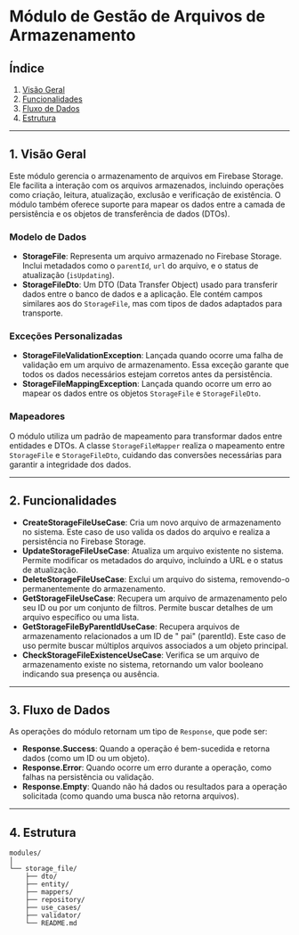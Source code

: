 # Módulo de Gestão de Arquivos de Armazenamento
  
## Índice
    
1. [Visão Geral](#1-visão-geral)
2. [Funcionalidades](#2-funcionalidades)
3. [Fluxo de Dados](#3-fluxo-de-dados)
4. [Estrutura](#4-estrutura)
    
---
    
## 1. **Visão Geral**
    
Este módulo gerencia o armazenamento de arquivos em Firebase Storage. Ele facilita a interação com
os arquivos armazenados, incluindo operações como criação, leitura, atualização, exclusão e
verificação de existência. O módulo também oferece suporte para mapear os dados entre a camada de
persistência e os objetos de transferência de dados (DTOs).

### Modelo de Dados
    
- **StorageFile**: Representa um arquivo armazenado no Firebase Storage. Inclui metadados como o
  `parentId`, `url` do arquivo, e o status de atualização (`isUpdating`).
- **StorageFileDto**: Um DTO (Data Transfer Object) usado para transferir dados entre o banco de
  dados e a aplicação. Ele contém campos similares aos do `StorageFile`, mas com tipos de dados
  adaptados para transporte.

### Exceções Personalizadas

- **StorageFileValidationException**: Lançada quando ocorre uma falha de validação em um arquivo de
  armazenamento. Essa exceção garante que todos os dados necessários estejam corretos antes da
  persistência.
- **StorageFileMappingException**: Lançada quando ocorre um erro ao mapear os dados entre os objetos
  `StorageFile` e `StorageFileDto`.

### Mapeadores

O módulo utiliza um padrão de mapeamento para transformar dados entre entidades e DTOs. A classe
`StorageFileMapper` realiza o mapeamento entre `StorageFile` e `StorageFileDto`, cuidando das
conversões necessárias para garantir a integridade dos dados.

---

## 2. **Funcionalidades**

- **CreateStorageFileUseCase**: Cria um novo arquivo de armazenamento no sistema. Este caso de uso
  valida os dados do arquivo e realiza a persistência no Firebase Storage.
- **UpdateStorageFileUseCase**: Atualiza um arquivo existente no sistema. Permite modificar os
  metadados do arquivo, incluindo a URL e o status de atualização.
- **DeleteStorageFileUseCase**: Exclui um arquivo do sistema, removendo-o permanentemente do
  armazenamento.
- **GetStorageFileUseCase**: Recupera um arquivo de armazenamento pelo seu ID ou por um conjunto de
  filtros. Permite buscar detalhes de um arquivo específico ou uma lista.
- **GetStorageFileByParentIdUseCase**: Recupera arquivos de armazenamento relacionados a um ID de "
  pai" (parentId). Este caso de uso permite buscar múltiplos arquivos associados a um objeto
  principal.
- **CheckStorageFileExistenceUseCase**: Verifica se um arquivo de armazenamento existe no sistema,
  retornando um valor booleano indicando sua presença ou ausência.

---

## 3. **Fluxo de Dados**

As operações do módulo retornam um tipo de `Response`, que pode ser:

- **Response.Success<T>**: Quando a operação é bem-sucedida e retorna dados (como um ID ou um
  objeto).
- **Response.Error**: Quando ocorre um erro durante a operação, como falhas na persistência ou
  validação.
- **Response.Empty**: Quando não há dados ou resultados para a operação solicitada (como quando uma
  busca não retorna arquivos).

---

## 4. **Estrutura**

```text
modules/
│
└── storage_file/
    ├── dto/
    ├── entity/
    ├── mappers/
    ├── repository/
    ├── use_cases/
    ├── validator/
    └── README.md